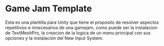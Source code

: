 # Game Jam Template
 
Esta es una plantilla para Unity que tiene el proposito de resolver aspectos repetitivos e innecesarios de una gamejam, como puede ser la instalacion de TextMeshPro, la creacion de la logica de un menu principal con sus opciones y la instalación del New Input System.

